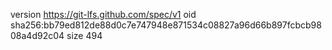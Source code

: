 version https://git-lfs.github.com/spec/v1
oid sha256:bb79ed812de88d0c7e747948e871534c08827a96d66b897fcbcb9808a4d92c04
size 494

